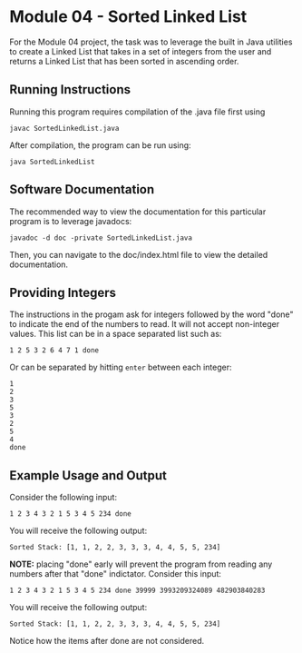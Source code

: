 # Module 04 - Sorted Linked List
For the Module 04 project, the task was to leverage the built in Java utilities to create a Linked List that takes in a set of integers from the user and returns a Linked List that has been sorted in ascending order.

## Running Instructions
Running this program requires compilation of the .java file first using
```
javac SortedLinkedList.java
```
After compilation, the program can be run using:
```
java SortedLinkedList
```

## Software Documentation
The recommended way to view the documentation for this particular program is to leverage javadocs:
```
javadoc -d doc -private SortedLinkedList.java
```

Then, you can navigate to the doc/index.html file to view the detailed documentation.

## Providing Integers
The instructions in the progam ask for integers followed by the word "done" to indicate the end of the numbers to read. It will not accept non-integer values. This list can be in a space separated list such as:
```
1 2 5 3 2 6 4 7 1 done
```
Or can be separated by hitting `enter` between each integer:
```
1
2
3
5
3
2
5
4
done
```

## Example Usage and Output
Consider the following input:
```
1 2 3 4 3 2 1 5 3 4 5 234 done
```
You will receive the following output:
```
Sorted Stack: [1, 1, 2, 2, 3, 3, 3, 4, 4, 5, 5, 234]
```
**NOTE:** placing "done" early will prevent the program from reading any numbers after that "done" indictator. Consider this input:
```
1 2 3 4 3 2 1 5 3 4 5 234 done 39999 3993209324089 482903840283 
```
You will receive the following output:
```
Sorted Stack: [1, 1, 2, 2, 3, 3, 3, 4, 4, 5, 5, 234]
```

Notice how the items after done are not considered.
